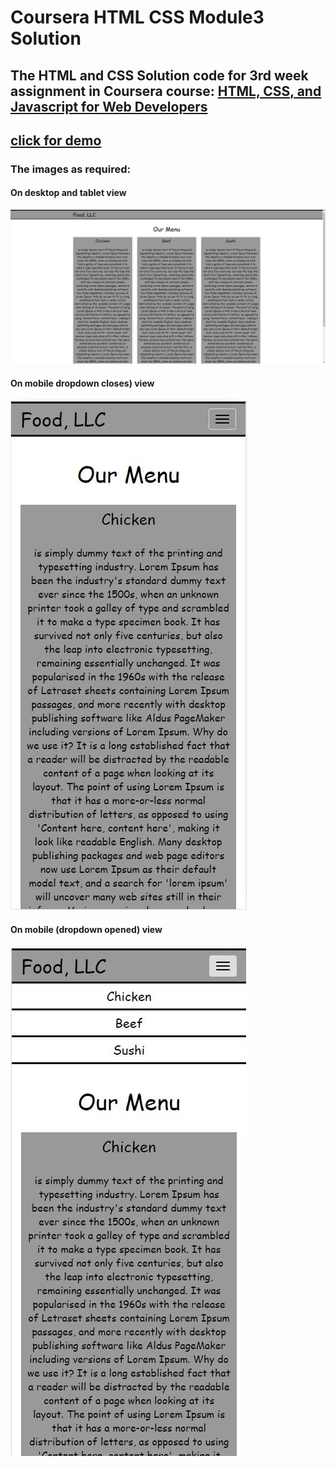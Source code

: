 # Coursera HTML CSS Module3 Solution
## The HTML and CSS Solution code for 3rd week assignment in Coursera course: [HTML, CSS, and Javascript for Web Developers](https://www.coursera.org/learn/html-css-javascript-for-web-developers)

## [click for demo](https://yaman3bd.github.io/coursera-html-css-module3-solution/)

### The images as required:
#### On desktop and tablet view 
![large](/images/lg-view.png)
#### On mobile dropdown closes) view
![small](/images/sm-view.png)
#### On mobile (dropdown opened) view
![small](/images/sm2-view.png)
